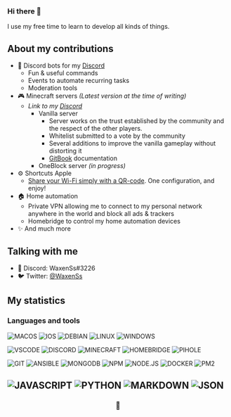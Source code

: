 <!--
*** Hey 👀
*** If you have a suggestion that would make this better, please fork the repo and create a pull request
*** Don't forget to give the project a star!
*** Thanks again! Now go create something AMAZING! :D
-->

### Hi there 👋

I use my free time to learn to develop all kinds of things.

## About my contributions

 - 🤖 Discord bots for my [Discord](https://discord.gg/Mv6wrrbYxn)
    - Fun & useful commands
    - Events to automate recurring tasks
    - Moderation tools
 - 🎮 Minecraft servers *(Latest version at the time of writing)*
   - *Link to my [Discord](https://discord.gg/Mv6wrrbYxn)*
      - Vanilla server
        - Server works on the trust established by the community and the respect of the other players.
        - Whitelist submitted to a vote by the community
        - Several additions to improve the vanilla gameplay without distorting it
        - [GitBook](https://maxence-1.gitbook.io/) documentation
      - OneBlock server *(in progress)*
  - ⚙️ Shortcuts Apple
    - [Share your Wi-Fi simply with a QR-code](https://github.com/WaxenSs/Shortcuts_Share-WiFi). One configuration, and enjoy!
  - 🏠 Home automation
    - Private VPN allowing me to connect to my personal network anywhere in the world and block all ads & trackers
    - Homebridge to control my home automation devices
  - ✨ And much more

## Talking with me

- 💬 Discord: WaxenSs#3226
- 🐦 Twitter: [@WaxenSs](https://twitter.com/WaxenSs)

## My statistics

### Languages and tools
![MACOS](https://img.shields.io/badge/macOS-grey?logo=macos&style=for-the-badge&logoColor=white)
![IOS](https://img.shields.io/badge/ios-grey?logo=ios&style=for-the-badge&logoColor=white)
![DEBIAN](https://img.shields.io/badge/debian-grey?logo=debian&style=for-the-badge&logoColor=white)
![LINUX](https://img.shields.io/badge/linux-grey?logo=linux&style=for-the-badge&logoColor=white)
![WINDOWS](https://img.shields.io/badge/windows-grey?logo=windows&style=for-the-badge&logoColor=white)

![VSCODE](https://img.shields.io/badge/VSCode-grey?logo=visualstudiocode&style=for-the-badge&logoColor=white)
![DISCORD](https://img.shields.io/badge/Discord-grey?logo=discord&style=for-the-badge&logoColor=white)
![MINECRAFT](https://img.shields.io/badge/minecraft-grey?logo=minecraft&style=for-the-badge&logoColor=white)
![HOMEBRIDGE](https://img.shields.io/badge/homebridge-grey?logo=homebridge&style=for-the-badge&logoColor=white)
![PIHOLE](https://img.shields.io/badge/pihole-grey?logo=pihole&style=for-the-badge&logoColor=white)

![GIT](https://img.shields.io/badge/git-grey?logo=git&style=for-the-badge&logoColor=white)
![ANSIBLE](https://img.shields.io/badge/Ansible-grey?logo=ansible&style=for-the-badge&logoColor=white)
![MONGODB](https://img.shields.io/badge/mongodb-grey?logo=mongodb&style=for-the-badge&logoColor=white)
![NPM](https://img.shields.io/badge/NPM-grey?logo=npm&style=for-the-badge&logoColor=white)
![NODE.JS](https://img.shields.io/badge/node.js-grey?logo=node.js&style=for-the-badge&logoColor=white)
![DOCKER](https://img.shields.io/badge/docker-grey?logo=docker&style=for-the-badge&logoColor=white)
![PM2](https://img.shields.io/badge/PM2-grey?logo=pm2&style=for-the-badge&logoColor=white)

![JAVASCRIPT](https://img.shields.io/badge/Javascript-grey?logo=javascript&style=for-the-badge&logoColor=white)
![PYTHON](https://img.shields.io/badge/Python-grey?logo=python&style=for-the-badge&logoColor=white)
![MARKDOWN](https://img.shields.io/badge/Markdown-grey?logo=markdown&style=for-the-badge&logoColor=white)
![JSON](https://img.shields.io/badge/JSON-grey?logo=json&style=for-the-badge&logoColor=white)
---
### <div align="center"> 🦊 </div>
